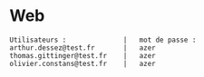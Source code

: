 # Web

	Utilisateurs :				|	mot de passe :
	arthur.dessez@test.fr 		|	azer
	thomas.gittinger@test.fr 	|	azer
	olivier.constans@test.fr 	|	azer
